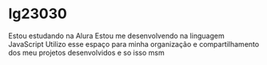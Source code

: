 # Ig23030
Estou estudando na Alura
Estou me desenvolvendo na linguagem JavaScript
Utilizo esse espaço para minha organização e compartilhamento dos meu projetos desenvolvidos
e so isso  msm
